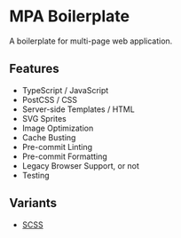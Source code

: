 # MPA Boilerplate

A boilerplate for multi-page web application.

## Features

- TypeScript / JavaScript
- PostCSS / CSS
- Server-side Templates / HTML
- SVG Sprites
- Image Optimization
- Cache Busting
- Pre-commit Linting
- Pre-commit Formatting
- Legacy Browser Support, or not
- Testing

## Variants

- [SCSS](../../tree/scss)
